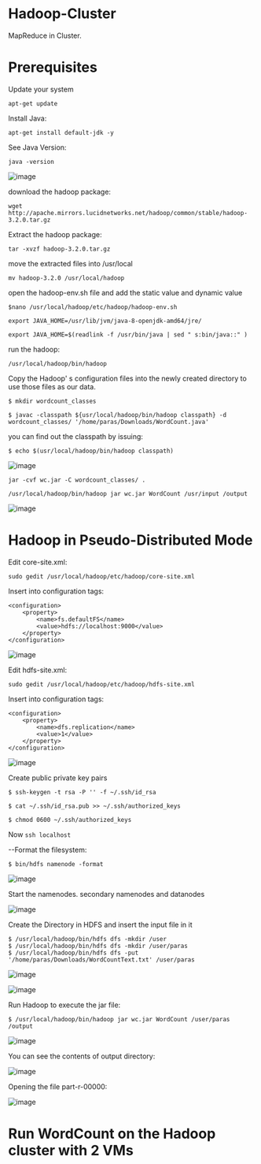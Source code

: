 # Hadoop-Cluster
MapReduce in Cluster.

# Prerequisites
Update your system

`apt-get update`

Install Java:

`apt-get install default-jdk -y`

See Java Version:

`java -version`

![image](https://user-images.githubusercontent.com/43897597/54974618-ffe77f80-4f6a-11e9-993d-c201529450c6.png)

download the hadoop package:

`wget http://apache.mirrors.lucidnetworks.net/hadoop/common/stable/hadoop-3.2.0.tar.gz`

Extract the hadoop package:

`tar -xvzf hadoop-3.2.0.tar.gz`

move the extracted files into /usr/local

`mv hadoop-3.2.0 /usr/local/hadoop`

open the hadoop-env.sh file and add the static value and dynamic value

`$nano /usr/local/hadoop/etc/hadoop/hadoop-env.sh`

`export JAVA_HOME=/usr/lib/jvm/java-8-openjdk-amd64/jre/`

`export JAVA_HOME=$(readlink -f /usr/bin/java | sed " s:bin/java::" )`

run the hadoop:

`/usr/local/hadoop/bin/hadoop`

Copy the Hadoop' s configuration files into the newly created directory to use those files as our data.

`$ mkdir wordcount_classes`

`$ javac -classpath ${usr/local/hadoop/bin/hadoop classpath} -d wordcount_classes/ '/home/paras/Downloads/WordCount.java'`

you can find out the classpath by issuing:

`$ echo $(usr/local/hadoop/bin/hadoop classpath)`

![image](https://user-images.githubusercontent.com/43897597/54974334-18a36580-4f6a-11e9-9f4a-9b90f952a937.png)

`jar -cvf wc.jar -C wordcount_classes/ . `

`/usr/local/hadoop/bin/hadoop jar wc.jar WordCount /usr/input /output`

![image](https://user-images.githubusercontent.com/43897597/54974497-a2ebc980-4f6a-11e9-8b97-0558a59de7c7.png)



# Hadoop in Pseudo-Distributed Mode
Edit core-site.xml:

`sudo gedit /usr/local/hadoop/etc/hadoop/core-site.xml`

Insert into configuration tags:

```
<configuration>
    <property>
        <name>fs.defaultFS</name>
        <value>hdfs://localhost:9000</value>
    </property>
</configuration>
```

![image](https://user-images.githubusercontent.com/43897597/54973713-5e126380-4f67-11e9-83f6-64ad6b79d071.png)

Edit hdfs-site.xml:

`sudo gedit /usr/local/hadoop/etc/hadoop/hdfs-site.xml`

Insert into configuration tags:

```
<configuration>
    <property>
        <name>dfs.replication</name>
        <value>1</value>
    </property>
</configuration>
```

![image](https://user-images.githubusercontent.com/43897597/54973872-31128080-4f68-11e9-9f6d-3e1a8782b5ec.png)

Create public private key pairs 

`$ ssh-keygen -t rsa -P '' -f ~/.ssh/id_rsa`

`$ cat ~/.ssh/id_rsa.pub >> ~/.ssh/authorized_keys`

`$ chmod 0600 ~/.ssh/authorized_keys`

Now `ssh localhost`

--Format the filesystem:

`$ bin/hdfs namenode -format`

![image](https://user-images.githubusercontent.com/43897597/54974248-c6624480-4f69-11e9-8ca3-e0e9dadb7840.png)

Start the namenodes. secondary namenodes and datanodes

![image](https://user-images.githubusercontent.com/43897597/54974014-d594c280-4f68-11e9-8c83-fdadf51783a8.png)

Create the Directory in HDFS and insert the input file in it

```
$ /usr/local/hadoop/bin/hdfs dfs -mkdir /user 
$ /usr/local/hadoop/bin/hdfs dfs -mkdir /user/paras
$ /usr/local/hadoop/bin/hdfs dfs -put '/home/paras/Downloads/WordCountText.txt' /user/paras
```

![image](https://user-images.githubusercontent.com/43897597/54974975-1f32dc80-4f6c-11e9-91e1-21f7d9765a33.png)

![image](https://user-images.githubusercontent.com/43897597/54974072-0f65c900-4f69-11e9-9afb-07dd31834491.png)

Run Hadoop to execute the jar file:

`$ /usr/local/hadoop/bin/hadoop jar wc.jar WordCount /user/paras /output`

![image](https://user-images.githubusercontent.com/43897597/54975395-5229a000-4f6d-11e9-8c59-69b3daa4c7c9.png)

You can see the contents of output directory:

![image](https://user-images.githubusercontent.com/43897597/54975481-974dd200-4f6d-11e9-8747-e9f52bb43b7f.png)

Opening the file part-r-00000:
 
![image](https://user-images.githubusercontent.com/43897597/54975584-e7c52f80-4f6d-11e9-8e84-04e6fa9fa075.png)

# Run WordCount  on the Hadoop cluster with 2 VMs
